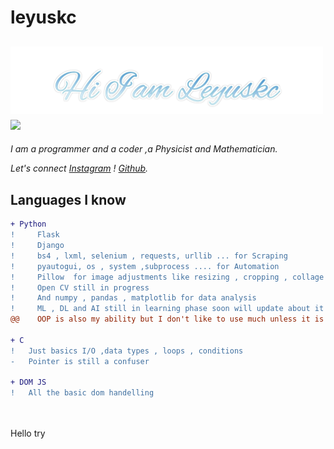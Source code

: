 # leyuskc


<h2><img src="https://raw.githubusercontent.com/leyuskckiran1510/leyuskckiran1510/main/Leyuskc2.png" width="500"> <img src="https://c.tenor.com/UX-QYT2KtycAAAAi/brown-cony-bear.gif" width="250"></h2>

*I am a programmer and a coder ,a Physicist and Mathematician.*

*Let's connect [Instagram](https://www.instagram.com/leyuskc_/) ! [Github](https://github.com/leyuskckiran1510).*
## Languages I know

```diff
+ Python
!     Flask
!     Django
!     bs4 , lxml, selenium , requests, urllib ... for Scraping
!     pyautogui, os , system ,subprocess .... for Automation
!     Pillow  for image adjustments like resizing , cropping , collage , text in large number of images ..
!     Open CV still in progress
!     And numpy , pandas , matplotlib for data analysis
!     ML , DL and AI still in learning phase soon will update about it too
@@    OOP is also my ability but I don't like to use much unless it is necessary @@

+ C
!   Just basics I/O ,data types , loops , conditions
-   Pointer is still a confuser 

+ DOM JS
!   All the basic dom handelling




```
<span class="pl-mdr">
Hello try
</span>
